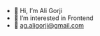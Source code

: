 - 👋 Hi, I’m Ali Gorji
- 💚 I’m interested in Frontend
- 📧 ag.aligorji@gmail.com

<!---
gorjiali/gorjiali is a ✨ special ✨ repository because its `README.md` (this file) appears on your GitHub profile.
You can click the Preview link to take a look at your changes.
--->
